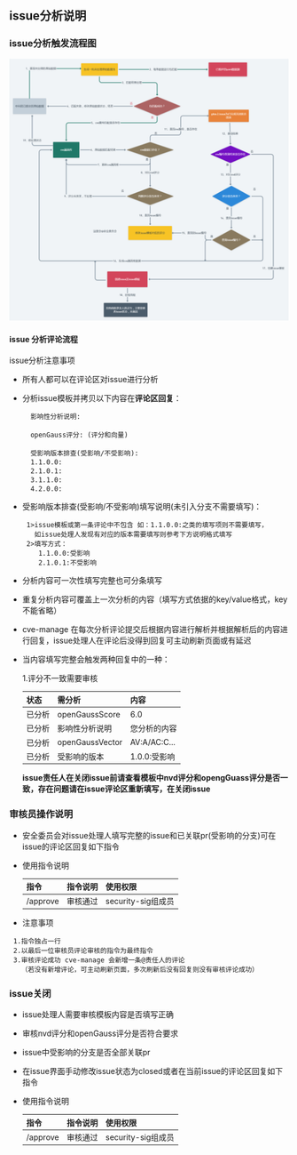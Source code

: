 ## issue分析说明

### issue分析触发流程图
<img src="./触发issue流程图.png" />

#### issue 分析评论流程
 
issue分析注意事项
- 所有人都可以在评论区对issue进行分析
- 分析issue模板并拷贝以下内容在**评论区回复**： 
  ```batch
    影响性分析说明: 
        
    openGauss评分: (评分和向量)
  
    受影响版本排查(受影响/不受影响): 
    1.1.0.0:
    2.1.0.1:
    3.1.1.0:
    4.2.0.0:
  ```
- 受影响版本排查(受影响/不受影响)填写说明(未引入分支不需要填写)：
   ```batch
    1>issue模板或第一条评论中不包含 如：1.1.0.0:之类的填写项则不需要填写，
      如issue处理人发现有对应的版本需要填写则参考下方说明格式填写
    2>填写方式： 
       1.1.0.0:受影响
       2.1.0.1:不受影响
  ```
 - 分析内容可一次性填写完整也可分条填写
 - 重复分析内容可覆盖上一次分析的内容（填写方式依据的key/value格式，key不能省略）
 - cve-manage 在每次分析评论提交后根据内容进行解析并根据解析后的内容进行回复，issue处理人在评论后没得到回复可主动刷新页面或有延迟
 - 当内容填写完整会触发两种回复中的一种：
 
    1.评分不一致需要审核
    
    | 状态  | 需分析            | 内容                     |
    |-----|----------------|------------------------|
    | 已分析 | openGaussScore | 6.0                    |
    | 已分析 | 影响性分析说明        | 您分析的内容                 |
    | 已分析 | openGaussVector | AV:A/AC:C...           |
    | 已分析 | 受影响的版本         | 1.0.0:受影响 |
    
     **issue责任人在关闭issue前请查看模板中nvd评分和opengGuass评分是否一致，存在问题请在issue评论区重新填写，在关闭issue** 
  
 ### 审核员操作说明
   - 安全委员会对issue处理人填写完整的issue和已关联pr(受影响的分支)可在issue的评论区回复如下指令
   - 使用指令说明
   
        | 指令 | 指令说明 | 使用权限 |
        | ------ | ------- | ------- |
        | /approve | 审核通过 | security-sig组成员 |
   
   - 注意事项
   ```batch
    1.指令独占一行
    2.以最后一位审核员评论审核的指令为最终指令
    3.审核评论成功 cve-manage 会新增一条@责任人的评论
      （若没有新增评论，可主动刷新页面，多次刷新后没有回复则没有审核评论成功）
```     
     
 ### issue关闭
   - issue处理人需要审核模板内容是否填写正确
   - 审核nvd评分和openGauss评分是否符合要求
   - issue中受影响的分支是否全部关联pr
   - 在issue界面手动修改issue状态为closed或者在当前issue的评论区回复如下指令
   - 使用指令说明

       | 指令 | 指令说明 | 使用权限 |
       | ------ | ------- | ------- |
       | /approve | 审核通过 | security-sig组成员 |
          
      

    
